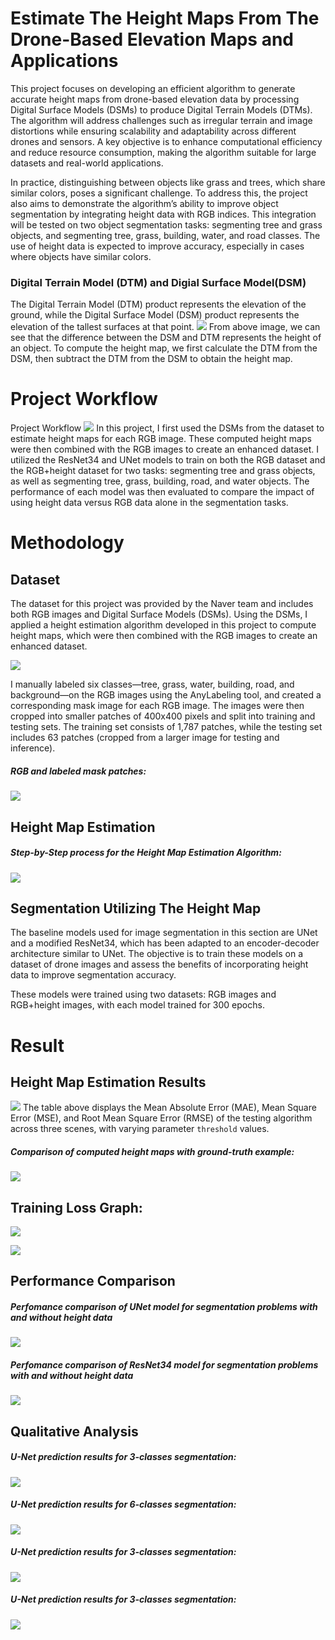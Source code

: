 # Estimate The Height Maps From The Drone-Based Elevation Maps and Applications
This project focuses on developing an efficient algorithm to generate accurate height maps from drone-based elevation data by processing Digital Surface Models (DSMs) to produce Digital Terrain Models (DTMs). The algorithm will address challenges such as irregular terrain and image distortions while ensuring scalability and adaptability across different drones and sensors. A key objective is to enhance computational efficiency and reduce resource consumption, making the algorithm suitable for large datasets and real-world applications.

In practice, distinguishing between objects like grass and trees, which share similar colors, poses a significant challenge. To address this, the project also aims to demonstrate the algorithm’s ability to improve object segmentation by integrating height data with RGB indices. This integration will be tested on two object segmentation tasks: segmenting tree and grass objects, and segmenting tree, grass, building, water, and road classes. The use of height data is expected to improve accuracy, especially in cases where objects have similar colors.
### Digital Terrain Model (DTM) and Digial Surface Model(DSM)
The Digital Terrain Model (DTM) product represents the elevation of the ground, while the Digital Surface Model (DSM) product represents the elevation of the tallest surfaces at that point.
![](figures/DSMandDTM.jpeg)
From above image, we can see that the difference between the DSM and DTM represents the height of an object. To compute the height map, we first calculate the DTM from the DSM, then subtract the DTM from the DSM to obtain the height map.

# Project Workflow
Project Workflow
![](figures/workflow.jpg)
In this project, I first used the DSMs from the dataset to estimate height maps for each RGB image. These computed height maps were then combined with the RGB images to create an enhanced dataset. I utilized the ResNet34 and UNet models to train on both the RGB dataset and the RGB+height dataset for two tasks: segmenting tree and grass objects, as well as segmenting tree, grass, building, road, and water objects. The performance of each model was then evaluated to compare the impact of using height data versus RGB data alone in the segmentation tasks.

# Methodology
## Dataset
The dataset for this project was provided by the Naver team and includes both RGB images and Digital Surface Models (DSMs). Using the DSMs, I applied a height estimation algorithm developed in this project to compute height maps, which were then combined with the RGB images to create an enhanced dataset.

![](figures/rgb_and_dsm.jpg)

I manually labeled six classes—tree, grass, water, building, road, and background—on the RGB images using the AnyLabeling tool, and created a corresponding mask image for each RGB image. The images were then cropped into smaller patches of 400x400 pixels and split into training and testing sets. The training set consists of 1,787 patches, while the testing set includes 63 patches (cropped from a larger image for testing and inference).

##### RGB and labeled mask patches:
![](figures/rgb_and_mask.jpg)

## Height Map Estimation
##### Step-by-Step process for the Height Map Estimation Algorithm:
![](figures/esimate_height_map_steps.jpg)

## Segmentation Utilizing The Height Map
The baseline models used for image segmentation in this section are UNet and a modified ResNet34, which has been adapted to an encoder-decoder architecture similar to UNet. The objective is to train these models on a dataset of drone images and assess the benefits of incorporating height data to improve segmentation accuracy.

These models were trained using two datasets: RGB images and RGB+height images, with each model trained for 300 epochs.

# Result

## Height Map Estimation Results
![](figures/heihgt_map_estimation_result.jpg)
The table above displays the Mean Absolute Error (MAE), Mean Square Error (MSE), and Root Mean Square Error (RMSE) of the testing algorithm across three scenes, with varying parameter ```threshold``` values.

##### Comparison of computed height maps with ground-truth example:
![](figures/esimate_height_map_result.jpg)

## Training Loss Graph:
![](figures\UNet_training_loss.png)

![](figures\RestNet34_training_loss.png)

## Performance Comparison
##### Perfomance comparison of UNet model for segmentation problems with and without height data
![](figures\unet_performance.jpg)


##### Perfomance comparison of ResNet34 model for segmentation problems with and without height data
![](figures\resnet_performance.jpg)

## Qualitative Analysis
##### U-Net prediction results for 3-classes segmentation:
![](figures\unet_3class_result.jpg)

##### U-Net prediction results for 6-classes segmentation:
![](figures\unet_6class_result.jpg)


##### U-Net prediction results for 3-classes segmentation:
![](figures\resnet_3class_result.jpg)


##### U-Net prediction results for 3-classes segmentation:
![](figures\resnet_6class_result.jpg)

